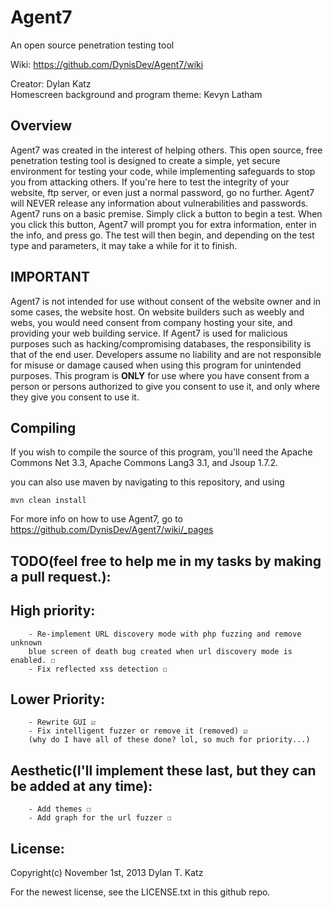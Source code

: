 Agent7
======
An open source penetration testing tool

Wiki: https://github.com/DynisDev/Agent7/wiki 

Creator: Dylan Katz  
Homescreen background and program theme: Kevyn Latham  

**Overview**
 --------
Agent7 was created in the interest of helping others. This open source, free penetration testing tool is designed to create a simple, yet secure environment for testing your code, while implementing safeguards to stop you from attacking others. If you're here to test the integrity of your website, ftp server, or even just a normal password, go no further. Agent7 will NEVER release any information about vulnerabilities and passwords. Agent7 runs on a basic premise. Simply click a button to begin a test. When you click this button, Agent7 will prompt you for extra information, enter in the info, and press go. The test will then begin, and depending on the test type and parameters, it may take a while for it to finish.  

**IMPORTANT**
  --------
  Agent7 is not intended for use without consent of the website owner and in some cases, the website host. On website builders such as weebly and webs, you would need consent from company hosting your site, and providing your web building service. If Agent7 is used for malicious purposes such as hacking/compromising databases, the responsibility is that of the end user. Developers assume no liability and are not responsible for misuse or damage caused when using this program for unintended purposes. This program is **ONLY** for use where you have consent from a person or persons authorized to give you consent to use it, and only where they give you consent to use it.
  
**Compiling**
 -----------
If you wish to compile the source of this program, you'll need the Apache Commons Net 3.3, Apache Commons Lang3 3.1, and Jsoup 1.7.2.
    
you can also use maven by navigating to this repository, and using 
    
    mvn clean install
    
    
For more info on how to use Agent7, go to https://github.com/DynisDev/Agent7/wiki/_pages  



**TODO**(feel free to help me in my tasks by making a pull request.):
 ------
   High priority:  
   -------------- 
        - Re-implement URL discovery mode with php fuzzing and remove unknown  
        blue screen of death bug created when url discovery mode is enabled. ☐   
        - Fix reflected xss detection ☐   
   Lower Priority:  
   --------------  
        - Rewrite GUI ☑   
        - Fix intelligent fuzzer or remove it (removed) ☑   
        (why do I have all of these done? lol, so much for priority...)
   Aesthetic(I'll implement these last, but they can be added at any time):
   -------------- 
        - Add themes ☐   
        - Add graph for the url fuzzer ☐   
        
        

**License:**
  ----
  Copyright(c) November 1st, 2013 Dylan T. Katz
  
  For the newest license, see the LICENSE.txt in this github repo.
